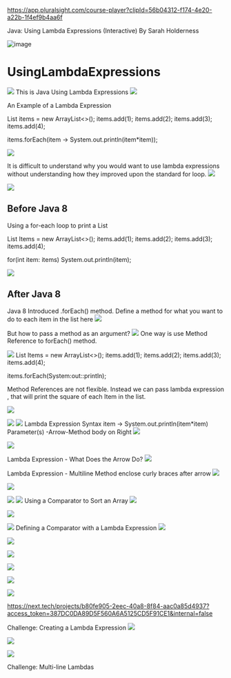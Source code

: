 https://app.pluralsight.com/course-player?clipId=56b04312-f174-4e20-a22b-1f4ef9b4aa6f

Java: Using Lambda Expressions (Interactive) 
By Sarah Holderness

![image](https://user-images.githubusercontent.com/2825912/139942886-8d82987d-e481-4c25-96dc-1b61146502ed.png)


# UsingLambdaExpressions

![](2021-11-02-15-06-19.png)
This is Java Using Lambda Expressions
![](2021-11-02-15-05-31.png)

An Example of a Lambda Expression

List<Integer> items = new ArrayList<>();
items.add(1);
items.add(2);
items.add(3);
items.add(4);

items.forEach(item -> System.out.println(item*item));


![](2021-11-02-15-07-21.png)

It is difficult to understand why you would want to use lambda expressions without understanding how they improved upon the standard for loop.
![](2021-11-02-15-18-17.png)

![](2021-11-02-15-19-49.png)

## Before Java 8 

Using a for-each loop to print a List

List<Integer> Items = new ArrayList<>();
items.add(1);
items.add(2);
items.add(3);
items.add(4);

for(int item: items)
System.out.println(item);

![](2021-11-02-15-23-46.png)
## After Java 8 
Java 8 Introduced .forEach() method. 
Define a method for what you want to do to each item in the list here
![](2021-11-02-15-25-07.png)

 But how to pass a method as an argument?
![](2021-11-02-15-26-59.png)
One way is use Method Reference to forEach() method.

![](2021-11-02-15-27-29.png)
List<Integer> Items = new ArrayList<>();
items.add(1);
items.add(2);
items.add(3);
items.add(4);

items.forEach(System:out::println);

Method References are not flexible. Instead we can pass lambda expression , that will print the square of each Item in the list.

![](2021-11-02-15-30-33.png)

![](2021-11-02-15-31-47.png)
![](2021-11-02-15-32-18.png)
Lambda Expression Syntax
item -> System.out.println(item*item)
Parameter(s) -Arrow-Method body on Right
![](2021-11-02-15-32-44.png)

![](2021-11-02-15-34-59.png)

Lambda Expression - What Does the Arrow Do?
![](2021-11-02-15-36-06.png)

Lambda Expression - Multiline Method enclose curly braces after arrow
![](2021-11-02-15-37-05.png)

![](2021-11-02-15-38-14.png)

![](2021-11-02-15-39-30.png)
![](2021-11-02-15-40-12.png)
Using a Comparator to Sort an Array
![](2021-11-02-15-40-44.png)

![](2021-11-02-15-41-29.png)

![](2021-11-02-15-42-00.png)
Defining a Comparator with a Lambda Expression
![](2021-11-02-15-42-41.png)

![](2021-11-02-15-43-41.png)

![](2021-11-02-15-44-17.png)

![](2021-11-02-15-44-51.png)

![](2021-11-02-15-45-18.png)

![](2021-11-02-15-45-51.png)

https://next.tech/projects/b80fe905-2eec-40a8-8f84-aac0a85d4937?access_token=387DC0DA89D5F560A6A5125CD5F91CE1&internal=false

Challenge: Creating a Lambda Expression
![](2021-11-02-15-56-21.png)

![](2021-11-02-15-47-40.png)

![](2021-11-02-15-55-13.png)

Challenge: Multi-line Lambdas




